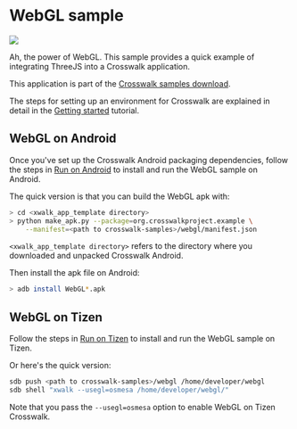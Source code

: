 # WebGL sample

<img class='sample-thumb' src='assets/sampapp-icon-webgl.png'>

Ah, the power of WebGL. This sample provides a quick example of integrating ThreeJS into a Crosswalk application.

This application is part of the
[Crosswalk samples download](#documentation/samples).

The steps for setting up an environment for Crosswalk are explained
in detail in the [Getting started](#documentation/getting_started)
tutorial.

## WebGL on Android

Once you've set up the Crosswalk Android packaging dependencies,
follow the steps in [Run on Android](#documentation/getting_started/run_on_android)
to install and run the WebGL sample on Android.

The quick version is that you can build the WebGL apk with:

```sh
> cd <xwalk_app_template directory>
> python make_apk.py --package=org.crosswalkproject.example \
    --manifest=<path to crosswalk-samples>/webgl/manifest.json
```

`<xwalk_app_template directory>` refers to the directory where you
downloaded and unpacked Crosswalk Android.

Then install the apk file on Android:

```sh
> adb install WebGL*.apk
```

## WebGL on Tizen

Follow the steps in
[Run on Tizen](#documentation/getting_started/run_on_tizen)
to install and run the WebGL sample on Tizen.

Or here's the quick version:

```sh
sdb push <path to crosswalk-samples>/webgl /home/developer/webgl
sdb shell "xwalk --usegl=osmesa /home/developer/webgl/"
```

Note that you pass the `--usegl=osmesa` option to enable WebGL on
Tizen Crosswalk.
